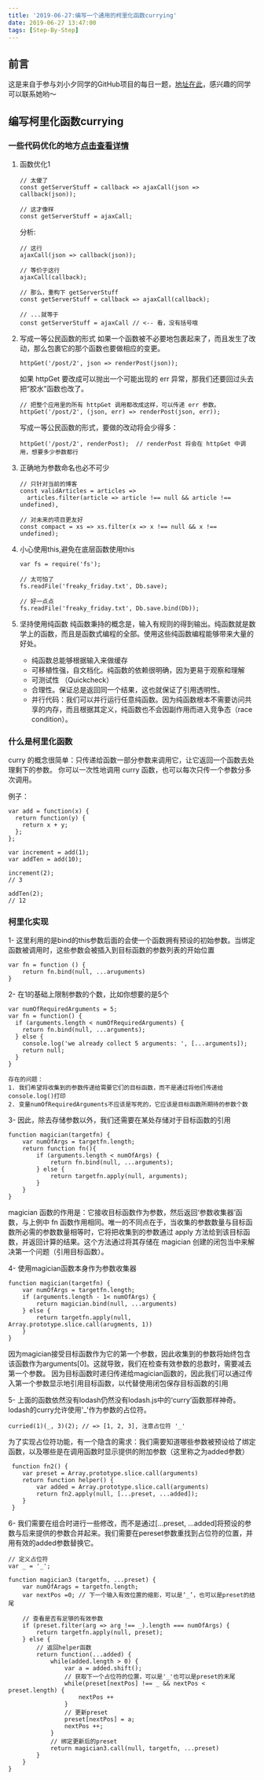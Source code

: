 ```yaml
---
title: '2019-06-27:编写一个通用的柯里化函数currying'
date: 2019-06-27 13:47:00
tags: [Step-By-Step]
---
```


## 前言 
这是来自于参与刘小夕同学的GitHub项目的每日一题，[地址在此](https://github.com/YvetteLau/Step-By-Step/issues/33)，感兴趣的同学可以联系她哟～

## 编写柯里化函数currying

### 一些代码优化的地方[点击查看详情](https://llh911001.gitbooks.io/mostly-adequate-guide-chinese/content/ch2.html#%E4%B8%BA%E4%BD%95%E9%92%9F%E7%88%B1%E4%B8%80%E7%AD%89%E5%85%AC%E6%B0%91)
1. 函数优化1

    ```
    // 太傻了
    const getServerStuff = callback => ajaxCall(json => callback(json));
    
    // 这才像样
    const getServerStuff = ajaxCall;
    ```
    分析:
    
    ```
    // 这行
    ajaxCall(json => callback(json));
    
    // 等价于这行
    ajaxCall(callback);
    
    // 那么，重构下 getServerStuff
    const getServerStuff = callback => ajaxCall(callback);
    
    // ...就等于
    const getServerStuff = ajaxCall // <-- 看，没有括号哦
    ```

2. 写成一等公民函数的形式
    如果一个函数被不必要地包裹起来了，而且发生了改动，那么包裹它的那个函数也要做相应的变更。
    
    ```
    httpGet('/post/2', json => renderPost(json));
    ```
    如果 httpGet 要改成可以抛出一个可能出现的 err 异常，那我们还要回过头去把“胶水”函数也改了。
    
    ```
    // 把整个应用里的所有 httpGet 调用都改成这样，可以传递 err 参数。
    httpGet('/post/2', (json, err) => renderPost(json, err));
    ```
    写成一等公民函数的形式，要做的改动将会少得多：
    
    ```
    httpGet('/post/2', renderPost);  // renderPost 将会在 httpGet 中调用，想要多少参数都行
    ```

3. 正确地为参数命名也必不可少

    ```
    // 只针对当前的博客
    const validArticles = articles =>
      articles.filter(article => article !== null && article !== undefined),
    
    // 对未来的项目更友好
    const compact = xs => xs.filter(x => x !== null && x !== undefined);
    ```
    
4. 小心使用this,避免在底层函数使用this

    ```
    var fs = require('fs');
    
    // 太可怕了
    fs.readFile('freaky_friday.txt', Db.save);
    
    // 好一点点
    fs.readFile('freaky_friday.txt', Db.save.bind(Db));
    ```
    
5. 坚持使用纯函数
    纯函数秉持的概念是，输入有规则的得到输出。纯函数就是数学上的函数，而且是函数式编程的全部。使用这些纯函数编程能够带来大量的好处。
    * 纯函数总能够根据输入来做缓存
    * 可移植性强，自文档化。纯函数的依赖很明确，因为更易于观察和理解
    * 可测试性 （Quickcheck）
    * 合理性。保证总是返回同一个结果，这也就保证了引用透明性。
    * 并行代码：我们可以并行运行任意纯函数。因为纯函数根本不需要访问共享的内存，而且根据其定义，纯函数也不会因副作用而进入竞争态（race condition）。
    
### 什么是柯里化函数
curry 的概念很简单：只传递给函数一部分参数来调用它，让它返回一个函数去处理剩下的参数。
你可以一次性地调用 curry 函数，也可以每次只传一个参数分多次调用。

例子：

```
var add = function(x) {
  return function(y) {
    return x + y;
  };
};

var increment = add(1);
var addTen = add(10);

increment(2);
// 3

addTen(2);
// 12
```

### 柯里化实现
1- 这里利用的是bind的this参数后面的会使一个函数拥有预设的初始参数。当绑定函数被调用时，这些参数会被插入到目标函数的参数列表的开始位置

```
var fn = function () {
    return fn.bind(null, ...aruguments)
}
```

2- 在1的基础上限制参数的个数，比如你想要的是5个


```
var numOfRequiredArguments = 5;
var fn = function() {
  if (arguments.length < numOfRequiredArguments) {
    return fn.bind(null, ...arguments);
  } else {
    console.log('we already collect 5 arguments: ', [...arguments]);
    return null;
  }
}
```

    存在的问题：
    1. 我们希望将收集到的参数传递给需要它们的目标函数，而不是通过将他们传递给console.log()打印
    2. 变量numOfRequiredArguments不应该是写死的，它应该是目标函数所期待的参数个数

3- 因此，除去存储参数以外，我们还需要在某处存储对于目标函数的引用


```
function magician(targetfn) {
    var numOfArgs = targetfn.length;
    return function fn(){
        if (arguments.length < numOfArgs) {
            return fn.bind(null, ...arguments);
        } else {
            return targetfn.apply(null, arguments);
        }
    }
}
```

magician 函数的作用是：它接收目标函数作为参数，然后返回‘参数收集器’函数，与上例中 fn 函数作用相同。唯一的不同点在于，当收集的参数数量与目标函数所必需的参数数量相等时，它将把收集到的参数通过 apply 方法给到该目标函数，并返回计算的结果。这个方法通过将其存储在 magician 创建的闭包当中来解决第一个问题（引用目标函数）。

4- 使用magician函数本身作为参数收集器

```
function magician(targetfn) {
    var numOfArgs = targetfn.length;
    if (arguments.length - 1< numOfArgs) {
        return magician.bind(null, ...arguments)
    } else {
        return targetfn.apply(null, Array.prototype.slice.call(arugments, 1))
    }
}
```

因为magician接受目标函数作为它的第一个参数，因此收集到的参数将始终包含该函数作为arguments[0]。这就导致，我们在检查有效参数的总数时，需要减去第一个参数。
因为目标函数时递归传递给magician函数的，因此我们可以通过传入第一个参数显示地引用目标函数，以代替使用闭包保存目标函数的引用

5- 上面的函数依然没有lodash仍然没有lodash.js中的‘curry’函数那样神奇。lodash的curry允许使用'_'作为参数的占位符。


```
curried(1)(_, 3)(2); // => [1, 2, 3], 注意占位符 '_'
```

为了实现占位符功能，有一个隐含的需求：我们需要知道哪些参数被预设给了绑定函数，以及哪些是在调用函数时显示提供的附加参数（这里称之为added参数）


```
 function fn2() {
    var preset = Array.prototype.slice.call(arguments)
    return function helper() {
        var added = Array.prototype.slice.call(arguments)
        return fn2.apply(null, [...preset, ...added]);
    }
 }
```

6- 我们需要在组合时进行一些修改，而不是通过[...preset, ...added]将预设的参数与后来提供的参数合并起来。我们需要在pereset参数重找到占位符的位置，并用有效的added参数替换它。


```
// 定义占位符
var _ = '_';

function magician3 (targetfn, ...preset) {
    var numOfArags = targetfn.length;
    var nextPos =0; // 下一个输入有效位置的缩影，可以是‘_’，也可以是preset的结尾

    // 查看是否有足够的有效参数
    if (preset.filter(arg => arg !== _).length === numOfArgs) {
        return targetfn.apply(null, preset);
    } else {
        // 返回helper函数
        return function(...added) {
            while(added.length > 0) {
                var a = added.shift();
                // 获取下一个占位符的位置，可以是'_'也可以是preset的末尾
                while(preset[nextPos] !== _ && nextPos < preset.length) {
                    nextPos ++
                }
                // 更新preset
                preset[nextPos] = a;
                nextPos ++;
            }
            // 绑定更新后的preset
            return magician3.call(null, targetfn, ...preset)
        }
    }
}

```


